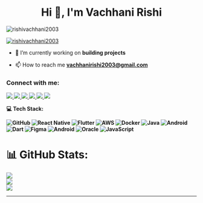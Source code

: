 <h1 align="center">Hi 👋, I'm Vachhani Rishi</h1>


<p align="left"> <img src="https://komarev.com/ghpvc/?username=rishivachhani2003&label=Profile%20views&color=0e75b6&style=flat" alt="rishivachhani2003" /> </p>

<p align="left"> <a href="https://github.com/ryo-ma/github-profile-trophy"><img src="https://github-profile-trophy.vercel.app/?username=rishivachhani2003" alt="rishivachhani2003" /></a> </p>

- 🔭 I’m currently working on **building projects**





- 📫 How to reach me **vachhanirishi2003@gmail.com**



<h3 align="left">Connect with me:</h3>
<p align="left">

  <!-- GitLab -->
  <a href="https://gitlab.com/Rishivachhani2003" target="_blank">
    <img src="https://img.shields.io/badge/GitLab-330F63?style=for-the-badge&logo=gitlab&logoColor=white" />
  </a>
  <!-- LinkedIn -->
  <a href="https://www.linkedin.com/in/rishi-vachhani-831157260" target="_blank">
    <img src="https://img.shields.io/badge/LinkedIn-0077B5?style=for-the-badge&logo=linkedin&logoColor=white" />
  </a>

  <!-- Medium -->
  <a href="https://medium.com/@vachhanirishi" target="_blank">
    <img src="https://img.shields.io/badge/Medium-000000?style=for-the-badge&logo=medium&logoColor=white" />
  </a>

  <!-- Dev.to -->
  <a href="https://dev.to/vachhanirishi" target="_blank">
    <img src="https://img.shields.io/badge/Dev.to-0A0A0A?style=for-the-badge&logo=devdotto&logoColor=white" />
  </a>

  <!-- LeetCode -->
  <a href="https://leetcode.com/u/Vachhani_Rishi/" target="_blank">
    <img src="https://img.shields.io/badge/LeetCode-FFA116?style=for-the-badge&logo=leetcode&logoColor=white" />
  </a>

  
<!--   codechef -->
   <a href="https://www.codechef.com/users/rishiv26" target="_blank">
    <img src="https://img.shields.io/badge/CodeChef-5B4638?style=for-the-badge&logo=codechef&logoColor=white" />
  </a>
</p>


</p>

<b>💻 Tech Stack<b>:

![GitHub](https://img.shields.io/badge/github-%23121011.svg?style=for-the-badge&logo=github&logoColor=white)
![React Native](https://img.shields.io/badge/React_Native-%2320232a.svg?style=for-the-badge&logo=react&logoColor=%2361DAFB)
![Flutter](https://img.shields.io/badge/Flutter-%2302569B.svg?style=for-the-badge&logo=Flutter&logoColor=white)
![AWS](https://img.shields.io/badge/AWS-%23FF9900.svg?style=for-the-badge&logo=amazon-aws&logoColor=white)
![Docker](https://img.shields.io/badge/Docker-%230db7ed.svg?style=for-the-badge&logo=docker&logoColor=white)
![Java](https://img.shields.io/badge/Java-%23ED8B00.svg?style=for-the-badge&logo=java&logoColor=white)
![Android](https://img.shields.io/badge/Android-%233DDC84.svg?style=for-the-badge&logo=android&logoColor=white)
![Dart](https://img.shields.io/badge/Dart-%230175C2.svg?style=for-the-badge&logo=dart&logoColor=white)
![Figma](https://img.shields.io/badge/Figma-%23F24E1E.svg?style=for-the-badge&logo=figma&logoColor=white)
![Android](https://img.shields.io/badge/Android-%233DDC84.svg?style=for-the-badge&logo=android&logoColor=white)
![Oracle](https://img.shields.io/badge/Oracle-%23F80000.svg?style=for-the-badge&logo=oracle&logoColor=white)
![JavaScript](https://img.shields.io/badge/JavaScript-%23F7DF1E.svg?style=for-the-badge&logo=javascript&logoColor=black)

# 📊 GitHub Stats:
![](https://github-readme-stats.vercel.app/api?username=rishivachhani2003&theme=discord_old_blurple&hide_border=false&include_all_commits=true&count_private=true)<br/>
![](https://github-readme-streak-stats.herokuapp.com/?user=rishivachhani2003&theme=discord_old_blurple&hide_border=false)<br/>
![](https://github-readme-stats.vercel.app/api/top-langs/?username=rishivachhani2003&theme=discord_old_blurple&hide_border=false&include_all_commits=true&count_private=true&layout=compact)

---
